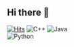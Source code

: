 ## Hi there 👋

[![Hits](https://hits.seeyoufarm.com/api/count/incr/badge.svg?url=https%3A%2F%2Fgithub.com%2Fharry585858&count_bg=%233D9EC8&title_bg=%23555555&icon=visualstudiocode.svg&icon_color=%23009BFF&title=hits&edge_flat=false)](https://hits.seeyoufarm.com)
![C++](https://i.namu.wiki/i/h_Z9IQmtlJekoOToxcc3Zhsk4X-x-eN_ZO_rY3ufodQgkozZsm8k1LyCjlsBe_821KIasAZzK98ZE8w7ujM4uRBiGAK1oNETtSGSZfn8UdAmZpR8uFPGXwEfv2wJPSlOJb-S61DVQbOsV5J35qFHAg.svg)
![Java](https://img.shields.io/badge/Java-007396.svg?&style=for-the-badge&logo=Java&logoColor=white)\
![Python](https://s3.dualstack.us-east-2.amazonaws.com/pythondotorg-assets/media/files/python-logo-only.svg?&style=for-the-badge&logo=Java&logoColor=white)
